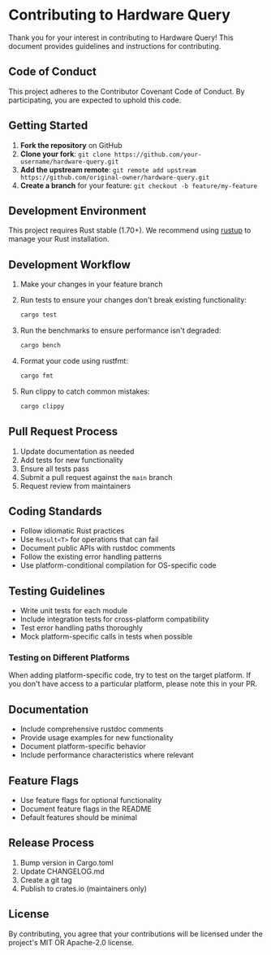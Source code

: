 # Contributing to Hardware Query

Thank you for your interest in contributing to Hardware Query! This document provides guidelines and instructions for contributing.

## Code of Conduct

This project adheres to the Contributor Covenant Code of Conduct. By participating, you are expected to uphold this code.

## Getting Started

1. **Fork the repository** on GitHub
2. **Clone your fork**: `git clone https://github.com/your-username/hardware-query.git`
3. **Add the upstream remote**: `git remote add upstream https://github.com/original-owner/hardware-query.git`
4. **Create a branch** for your feature: `git checkout -b feature/my-feature`

## Development Environment

This project requires Rust stable (1.70+). We recommend using [rustup](https://rustup.rs/) to manage your Rust installation.

## Development Workflow

1. Make your changes in your feature branch
2. Run tests to ensure your changes don't break existing functionality:

   ```bash
   cargo test
   ```

3. Run the benchmarks to ensure performance isn't degraded:

   ```bash
   cargo bench
   ```

4. Format your code using rustfmt:

   ```bash
   cargo fmt
   ```

5. Run clippy to catch common mistakes:

   ```bash
   cargo clippy
   ```

## Pull Request Process

1. Update documentation as needed
2. Add tests for new functionality
3. Ensure all tests pass
4. Submit a pull request against the `main` branch
5. Request review from maintainers

## Coding Standards

- Follow idiomatic Rust practices
- Use `Result<T>` for operations that can fail
- Document public APIs with rustdoc comments
- Follow the existing error handling patterns
- Use platform-conditional compilation for OS-specific code

## Testing Guidelines

- Write unit tests for each module
- Include integration tests for cross-platform compatibility
- Test error handling paths thoroughly
- Mock platform-specific calls in tests when possible

### Testing on Different Platforms

When adding platform-specific code, try to test on the target platform. If you don't have access to a particular platform, please note this in your PR.

## Documentation

- Include comprehensive rustdoc comments
- Provide usage examples for new functionality
- Document platform-specific behavior
- Include performance characteristics where relevant

## Feature Flags

- Use feature flags for optional functionality
- Document feature flags in the README
- Default features should be minimal

## Release Process

1. Bump version in Cargo.toml
2. Update CHANGELOG.md
3. Create a git tag
4. Publish to crates.io (maintainers only)

## License

By contributing, you agree that your contributions will be licensed under the project's MIT OR Apache-2.0 license.

